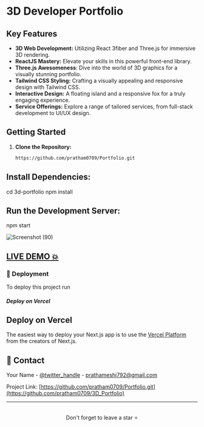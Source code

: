 
# 3D Developer Portfolio

## Key Features

- **3D Web Development:** Utilizing React 3fiber and Three.js for immersive 3D rendering.
- **ReactJS Mastery:** Elevate your skills in this powerful front-end library.
- **Three.js Awesomeness**: Dive into the world of 3D graphics for a visually stunning portfolio.
- **Tailwind CSS Styling:** Crafting a visually appealing and responsive design with Tailwind CSS.
- **Interactive Design:** A floating island and a responsive fox for a truly engaging experience.
- **Service Offerings:** Explore a range of tailored services, from full-stack development to UI/UX design.



## Getting Started

1. **Clone the Repository:**
   ```bash
   https://github.com/pratham0709/Portfolio.git

## Install Dependencies:

cd 3d-portfolio
npm install

## Run the Development Server:

npm start


 ![Screenshot (90)](https://github.com/pratham0709/Portfolio/blob/main/src/assets/images/Screenshot.png)

## <a href="https://portfolio-pratham0709.vercel.app/" target="_blank">LIVE DEMO 💥</a>

<!-- Deployment -->

### :triangular_flag_on_post: Deployment

To deploy this project run

##### Deploy on Vercel

## Deploy on Vercel

The easiest way to deploy your Next.js app is to use the [Vercel Platform](https://vercel.com/new?utm_medium=default-template&filter=next.js&utm_source=create-next-app&utm_campaign=create-next-app-readme) from the creators of Next.js.

## :handshake: Contact

Your Name - [@twitter_handle](https://twitter.com/Pratham_jadhav_) - prathameshj792@gmail.com

Project Link: [https://github.com/pratham0709/Portfolio.git](https://github.com/pratham0709/3D_Portfolio)

<hr />
<br />

<div align="center">Don't forget to leave a star ⭐️</div>
